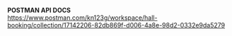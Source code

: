<b>POSTMAN API DOCS</b><br/>
https://www.postman.com/kn123g/workspace/hall-booking/collection/17142206-82db869f-d006-4a8e-98d2-0332e9da5279
